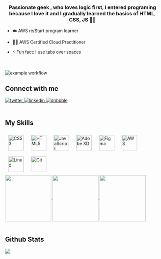  
### <div align="center">Passionate geek , who loves logic first, I entered programing because I love it and I gradually learned the basics of HTML, CSS, JS 👨‍💻</div>  
  

- ☁️ AWS re/Start program learner  
  

- 👨‍💻 AWS Certified Cloud Practitioner   
  

- ⚡ Fun fact: I use tabs over spaces  

<br/>  

![example workflow](https://www.codewars.com/users/MousaAlsultan/badges/large)

## Connect with me  
<div >
<a href="https://twitter.com/https://twitter.com/Mousasultan2000" target="_blank">
<img src=https://img.shields.io/badge/twitter-%2300acee.svg?&style=for-the-badge&logo=twitter&logoColor=white alt=twitter style="margin-bottom: 5px;" />
</a>
<a href="https://linkedin.com/in/https://www.linkedin.com/in/mousa-alsultan-aa99481b9/" target="_blank">
<img src=https://img.shields.io/badge/linkedin-%231E77B5.svg?&style=for-the-badge&logo=linkedin&logoColor=white alt=linkedin style="margin-bottom: 5px;" />
</a>
<a href="https://dribbble.com/https://dribbble.com/mousasultan" target="_blank">
<img src=https://img.shields.io/badge/dribbble-%23E45285.svg?&style=for-the-badge&logo=dribbble&logoColor=white alt=dribbble style="margin-bottom: 5px;" />
</a>  
</div>



<br/>  


## My Skills 


<div >  
<a href="https://www.w3schools.com/css/" target="_blank"><img style="margin: 10px" src="https://profilinator.rishav.dev/skills-assets/css3-original-wordmark.svg" alt="CSS3" height="50" /></a>  
<a href="https://en.wikipedia.org/wiki/HTML5" target="_blank"><img style="margin: 10px" src="https://profilinator.rishav.dev/skills-assets/html5-original-wordmark.svg" alt="HTML5" height="50" /></a>  
<a href="https://www.javascript.com/" target="_blank"><img style="margin: 10px" src="https://profilinator.rishav.dev/skills-assets/javascript-original.svg" alt="JavaScript" height="50" /></a>  
<a href="https://www.adobe.com/in/products/xd.html" target="_blank"><img style="margin: 10px" src="https://profilinator.rishav.dev/skills-assets/adobexd.png" alt="Adobe XD" height="50" /></a>  
<a href="https://www.figma.com/" target="_blank"><img style="margin: 10px" src="https://profilinator.rishav.dev/skills-assets/figma-icon.svg" alt="Figma" height="50" /></a>   
<a href="https://aws.amazon.com/" target="_blank"><img style="margin: 10px" src="https://profilinator.rishav.dev/skills-assets/amazonwebservices-original-wordmark.svg" alt="AWS" height="50" /></a>  
<a href="https://www.linux.org/" target="_blank"><img style="margin: 10px" src="https://profilinator.rishav.dev/skills-assets/linux-original.svg" alt="Linux" height="50" /></a>  
<a href="https://github.com/" target="_blank"><img style="margin: 10px" src="https://profilinator.rishav.dev/skills-assets/git-scm-icon.svg" alt="Git" height="50" /></a>  
</div>
<div >
    <a href="https://www.credly.com/badges/9985f404-0d1d-4647-b7a5-36f86d0dad68/linked_in?t=ror1sa">
<img align="center" width="150px" src="https://images.credly.com/size/220x220/images/44e2c252-5d19-4574-9646-005f7225bf53/image.png">
</a>
  <a href="https://www.credly.com/badges/314abef6-dbbb-4190-af0a-1c9f889d91ef/linked_in_profile">
<img align="center" width="150px" src="https://user-images.githubusercontent.com/72108088/184443807-a63a0c6d-2c54-4cab-a0ca-32901085071d.png">
</a>
  <a href="https://www.credly.com/badges/407881a9-e283-4668-814e-bfec3a4a0067/linked_in_profile">
<img align="center" width="150px" src="https://images.credly.com/size/680x680/images/2784d0d8-327c-406f-971e-9f0e15097003/image.png">
</a>
 </div>
 

<br/>  

## Github Stats  
<div ><img src="https://github-readme-stats.vercel.app/api/top-langs/?username=MousaAlsultan&hide_border=true&layout=compact" align="center" /></div>  





